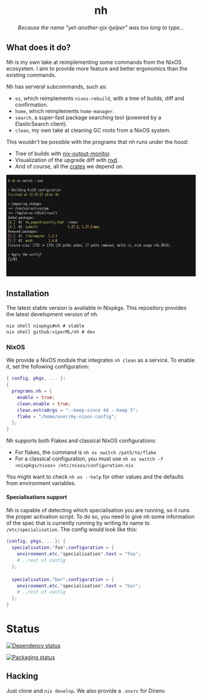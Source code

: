 <h1 align="center">nh</h1>

<h6 align="center">Because the name "yet-another-<u>n</u>ix-<u>h</u>elper" was too long to type...</h1>

## What does it do?

Nh is my own take at reimplementing some commands from the NixOS ecosystem. I aim
to provide more feature and better ergonomics than the existing commands.

Nh has serveral subcommands, such as:

- `os`, which reimplements `nixos-rebuild`, with a tree of builds, diff and
confirmation.
- `home`, which reimplements `home-manager`.
- `search`, a super-fast package searching tool (powered by a ElasticSearch
client).
- `clean`, my own take at cleaning GC roots from a NixOS system.

This wouldn't be possible with the programs that nh runs under the hood:

- Tree of builds with [nix-output-monitor](https://github.com/maralorn/nix-output-monitor).
- Visualization of the upgrade diff with [nvd](https://khumba.net/projects/nvd).
- And of course, all the [crates](./Cargo.toml) we depend on.

<p align="center">
  <img
    alt="nh feature showcase"
    src="./.github/screenshot.png"
    width="800px"
  >
</p>


## Installation

The latest stable version is available in Nixpkgs. This repository provides the
latest development version of nh.

```
nix shell nixpkgs#nh # stable
nix shell github:viperML/nh # dev
```


### NixOS

We provide a NixOS module that integrates `nh clean` as a service. To enable it,
set the following configuration:

```nix
{ config, pkgs, ... }:
{
  programs.nh = {
    enable = true;
    clean.enable = true;
    clean.extraArgs = "--keep-since 4d --keep 3";
    flake = "/home/user/my-nixos-config";
  };
}
```

Nh supports both Flakes and classical NixOS configurations:

- For flakes, the command is `nh os switch /path/to/flake`
- For a classical configuration, you must use `nh os switch -f <nixpkgs/nixos>
/etc/nixos/configuration.nix`

You might want to check `nh os --help` for other values and the defaults from
environment variables.


#### Specialisations support

Nh is capable of detecting which specialisation you are running, so it runs the proper activation script.
To do so, you need to give nh some information of the spec that is currently running by writing its name to `/etc/specialisation`. The config would look like this:

```nix
{config, pkgs, ...}: {
  specialisation."foo".configuration = {
    environment.etc."specialisation".text = "foo";
    # ..rest of config
  };

  specialisation."bar".configuration = {
    environment.etc."specialisation".text = "bar";
    # ..rest of config
  };
}
```


# Status

[![Dependency status](https://deps.rs/repo/github/viperML/nh/status.svg)](https://deps.rs/repo/github/viperML/nh)

[![Packaging status](https://repology.org/badge/vertical-allrepos/nh.svg)](https://repology.org/project/unit/versions)

## Hacking

Just clone and `nix develop`. We also provide a `.envrc` for Direnv.
